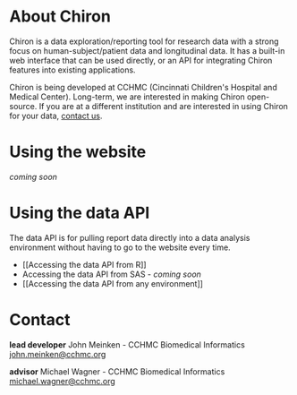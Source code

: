 # About Chiron

Chiron is a data exploration/reporting tool for research data with a strong focus on human-subject/patient data and longitudinal data. It has a built-in web interface that can be used directly, or an API for integrating Chiron features into existing applications.

Chiron is being developed at CCHMC (Cincinnati Children's Hospital and Medical Center). Long-term, we are interested in making Chiron open-source. If you are at a different institution and are interested in using Chiron for your data, [contact us](mailto:john.meinken@cchmc.org).

# Using the website

*coming soon*

# Using the data API

The data API is for pulling report data directly into a data analysis environment without having to go to the website every time.

- [[Accessing the data API from R]]
- Accessing the data API from SAS - *coming soon*
- [[Accessing the data API from any environment]]

# Contact

**lead developer**
John Meinken - CCHMC Biomedical Informatics
[john.meinken@cchmc.org](mailto:john.meinken@cchmc.org)

**advisor**
Michael Wagner - CCHMC Biomedical Informatics
[michael.wagner@cchmc.org](mailto:michael.wagner@cchmc.org)








